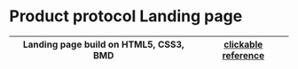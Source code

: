 # Product protocol Landing page
Landing page build on HTML5, CSS3, BMD | [clickable reference](https://romanovskyart.github.io/Product-protocol/)
------------ | -------------
